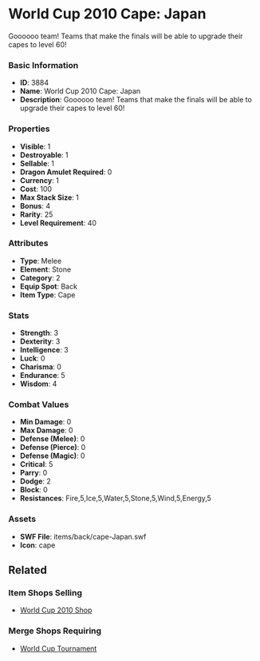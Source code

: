 # World Cup 2010 Cape: Japan

Goooooo team! Teams that make the finals will be able to upgrade their capes to level 60! 

### Basic Information

- **ID**: 3884
- **Name**: World Cup 2010 Cape: Japan
- **Description**: Goooooo team! Teams that make the finals will be able to upgrade their capes to level 60! 

### Properties

- **Visible**: 1
- **Destroyable**: 1
- **Sellable**: 1
- **Dragon Amulet Required**: 0
- **Currency**: 1
- **Cost**: 100
- **Max Stack Size**: 1
- **Bonus**: 4
- **Rarity**: 25
- **Level Requirement**: 40

### Attributes

- **Type**: Melee
- **Element**: Stone
- **Category**: 2
- **Equip Spot**: Back
- **Item Type**: Cape

### Stats

- **Strength**: 3
- **Dexterity**: 3
- **Intelligence**: 3
- **Luck**: 0
- **Charisma**: 0
- **Endurance**: 5
- **Wisdom**: 4

### Combat Values

- **Min Damage**: 0
- **Max Damage**: 0
- **Defense (Melee)**: 0
- **Defense (Pierce)**: 0
- **Defense (Magic)**: 0
- **Critical**: 5
- **Parry**: 0
- **Dodge**: 2
- **Block**: 0
- **Resistances**: Fire,5,Ice,5,Water,5,Stone,5,Wind,5,Energy,5

### Assets

- **SWF File**: items/back/cape-Japan.swf
- **Icon**: cape

## Related

### Item Shops Selling

- [World Cup 2010 Shop](../item-shops/143-world-cup-2010-shop.md)

### Merge Shops Requiring

- [World Cup Tournament](../merge-shops/70-world-cup-tournament.md)

